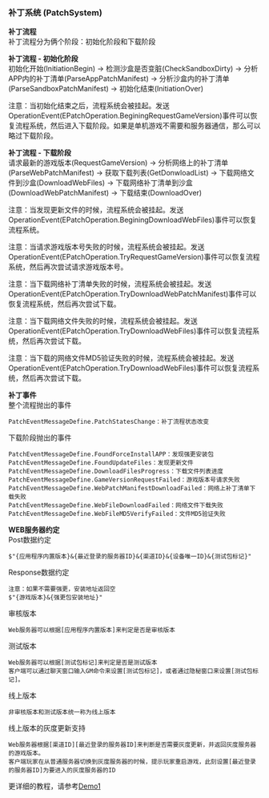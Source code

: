 ### 补丁系统 (PatchSystem)

**补丁流程**  
补丁流程分为俩个阶段：初始化阶段和下载阶段  

**补丁流程 - 初始化阶段**  
初始化开始(InitiationBegin) -> 检测沙盒是否变脏(CheckSandboxDirty) -> 分析APP内的补丁清单(ParseAppPatchManifest) -> 分析沙盒内的补丁清单(ParseSandboxPatchManifest) -> 初始化结束(InitiationOver)

注意：当初始化结束之后，流程系统会被挂起。发送OperationEvent(EPatchOperation.BeginingRequestGameVersion)事件可以恢复流程系统，然后进入下载阶段。如果是单机游戏不需要和服务器通信，那么可以略过下载阶段。

**补丁流程 - 下载阶段**  
请求最新的游戏版本(RequestGameVersion) -> 分析网络上的补丁清单(ParseWebPatchManifest) -> 获取下载列表(GetDonwloadList) -> 下载网络文件到沙盒(DownloadWebFiles) -> 下载网络补丁清单到沙盒(DownloadWebPatchManifest) -> 下载结束(DownloadOver)

注意：当发现更新文件的时候，流程系统会被挂起。发送OperationEvent(EPatchOperation.BeginingDownloadWebFiles)事件可以恢复流程系统。

注意：当请求游戏版本号失败的时候，流程系统会被挂起。发送OperationEvent(EPatchOperation.TryRequestGameVersion)事件可以恢复流程系统，然后再次尝试请求游戏版本号。

注意：当下载网络补丁清单失败的时候，流程系统会被挂起。发送OperationEvent(EPatchOperation.TryDownloadWebPatchManifest)事件可以恢复流程系统，然后再次尝试下载。

注意：当下载网络文件失败的时候，流程系统会被挂起。发送OperationEvent(EPatchOperation.TryDownloadWebFiles)事件可以恢复流程系统，然后再次尝试下载。

注意：当下载的网络文件MD5验证失败的时候，流程系统会被挂起。发送OperationEvent(EPatchOperation.TryDownloadWebFiles)事件可以恢复流程系统，然后再次尝试下载。

**补丁事件**  
整个流程抛出的事件
````
PatchEventMessageDefine.PatchStatesChange：补丁流程状态改变
````

下载阶段抛出的事件
````
PatchEventMessageDefine.FoundForceInstallAPP：发现强更安装包
PatchEventMessageDefine.FoundUpdateFiles：发现更新文件
PatchEventMessageDefine.DownloadFilesProgress：下载文件列表进度
PatchEventMessageDefine.GameVersionRequestFailed：游戏版本号请求失败
PatchEventMessageDefine.WebPatchManifestDownloadFailed：网络上补丁清单下载失败
PatchEventMessageDefine.WebFileDownloadFailed：网络文件下载失败
PatchEventMessageDefine.WebFileMD5VerifyFailed：文件MD5验证失败
````

**WEB服务器约定**  
Post数据约定
````
$"{应用程序内置版本}&{最近登录的服务器ID}&{渠道ID}&{设备唯一ID}&{测试包标记}"
````

Response数据约定
````
注意：如果不需要强更，安装地址返回空
$"{游戏版本}&{强更包安装地址}"
````

审核版本
````
Web服务器可以根据[应用程序内置版本]来判定是否是审核版本
````

测试版本
````
Web服务器可以根据[测试包标记]来判定是否是测试版本
客户端可以通过聊天窗口输入GM命令来设置[测试包标记]，或者通过隐秘窗口来设置[测试包标记]。
````

线上版本
````
非审核版本和测试版本统一称为线上版本
````

线上版本的灰度更新支持
````
Web服务器根据[渠道ID][最近登录的服务器ID]来判断是否需要灰度更新，并返回灰度服务器的游戏版本。
客户端玩家在从普通服务器切换到灰度服务器的时候，提示玩家重启游戏，此刻设置[最近登录的服务器ID]为要进入的灰度服务器的ID
````

更详细的教程，请参考[Demo1](https://github.com/gmhevinci/Demo1/blob/master/Assets/Works/_Script_/Runtime/Patch/PatchWindow.cs)
